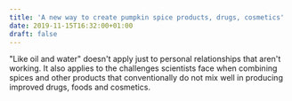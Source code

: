 ```yaml
---
title: 'A new way to create pumpkin spice products, drugs, cosmetics'
date: 2019-11-15T16:32:00+01:00
draft: false
---
```


"Like oil and water" doesn't apply just to personal relationships that aren't working. It also applies to the challenges scientists face when combining spices and other products that conventionally do not mix well in producing improved drugs, foods and cosmetics.